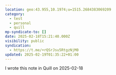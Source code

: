 ```yaml
---
location: geo:43.955,10.1974;u=1515.2684383069209
category:
  - test
  - personal
  - quill
mp-syndicate-to: []
date: 2025-02-18T15:21:40.000Z
visibility: public
syndication:
  - https://t.me/+rQSrJsu5RtgzNjM0
updated: 2025-02-19T01:35:22+01:00
---
```


<p>I wrote this note in Quill on 2025-02-18</p>